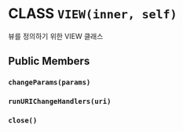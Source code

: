 # CLASS `VIEW(inner, self)`
뷰를 정의하기 위한 VIEW 클래스

## Public Members

### `changeParams(params)`

### `runURIChangeHandlers(uri)`

### `close()`
